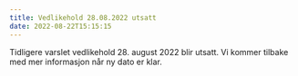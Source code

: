 ```yaml
---
title: Vedlikehold 28.08.2022 utsatt
date: 2022-08-22T15:15:15
---
```

Tidligere varslet vedlikehold 28. august 2022 blir utsatt. Vi kommer tilbake med mer informasjon når ny dato er klar.
